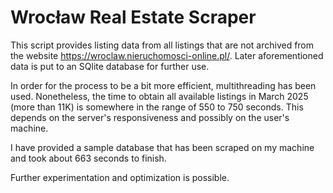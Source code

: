 # Wrocław Real Estate Scraper
This script provides listing data from all listings that are not archived from the website https://wroclaw.nieruchomosci-online.pl/.
Later aforementioned data is put to an SQlite database for further use. 

In order for the process to be a bit more efficient, multithreading has been used. 
Nonetheless, the time to obtain all available listings in March 2025 (more than 11K) is somewhere in the range of 550 to 750 seconds. 
This depends on the server's responsiveness and possibly on the user's machine. 

I have provided a sample database that has been scraped on my machine and took about 663 seconds to finish. 

Further experimentation and optimization is possible.

